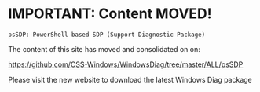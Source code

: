 # IMPORTANT: Content MOVED!
`psSDP: PowerShell based SDP (Support Diagnostic Package)`

The content of this site has moved and consolidated on on:

https://github.com/CSS-Windows/WindowsDiag/tree/master/ALL/psSDP

Please visit the new website to download the latest Windows Diag package

